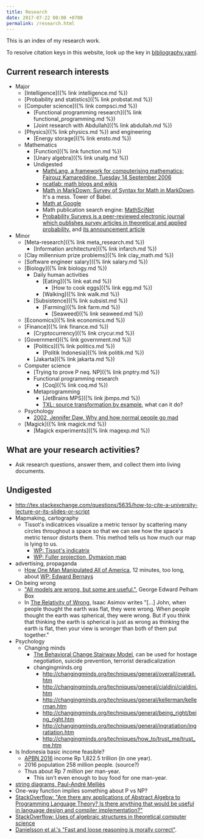 ```yaml
---
title: Research
date: 2017-07-22 00:00 +0700
permalink: /research.html
---
```


This is an index of my research work.

To resolve citation keys in this website, look up the key in [bibliography.yaml](https://github.com/edom/edom.github.io/blob/master/bibliography.yaml).

## Current research interests

- Major
    - [Intelligence]({% link intelligence.md %})
    - [Probability and statistics]({% link probstat.md %})
    - [Computer science]({% link compsci.md %})
        - [Functional programming research]({% link functional_programming.md %})
        - [Joint research with Abdullah]({% link abdullah.md %})
    - [Physics]({% link physics.md %}) and engineering
        - [Energy storage]({% link ensto.md %})
    - Mathematics
        - [Function]({% link function.md %})
        - [Unary algebra]({% link unalg.md %})
        - Undigested
            - [MathLang, a framework for computerising mathematics; Fairouz Kamareddine, Tuesday 14 September 2006](http://www.macs.hw.ac.uk/~fairouz/forest/talks/talks2006/06brasilia-sept.pdf)
            - [ncatlab: math blogs and wikis](https://www.ncatlab.org/nlab/show/math+blogs)
            - [Math in MarkDown: Survey of Syntax for Math in MarkDown](https://github.com/cben/mathdown/wiki/math-in-markdown).
            It's a mess. Tower of Babel.
            - [Math at Google](https://ai.google/research/pubs/pub38331)
            - Math publication search engine: [MathSciNet](https://mathscinet.ams.org/mathscinet/)
            - [Probability Surveys is a peer-reviewed electronic journal which publishes survey articles in theoretical and applied probability.](https://www.stat.berkeley.edu/users/prsurvey/) and [its announcement article](https://www.stat.berkeley.edu/~prsurvey/article.pdf)
- Minor
    - [Meta-research]({% link meta_research.md %})
        - [Information architecture]({% link infarch.md %})
    - [Clay millennium prize problems]({% link clay_math.md %})
    - [Software engineer salary]({% link salary.md %})
    - [Biology]({% link biology.md %})
        - Daily human activities
            - [Eating]({% link eat.md %})
                - [How to cook eggs]({% link egg.md %})
            - [Walking]({% link walk.md %})
        - [Subsistence]({% link subsist.md %})
            - [Farming]({% link farm.md %})
                - [Seaweed]({% link seaweed.md %})
    - [Economics]({% link economics.md %})
    - [Finance]({% link finance.md %})
        - [Cryptocurrency]({% link crycur.md %})
    - [Government]({% link government.md %})
        - [Politics]({% link politics.md %})
            - [Politik Indonesia]({% link politik.md %})
        - [Jakarta]({% link jakarta.md %})
    - Computer science
        - [Trying to prove P neq. NP]({% link pnptry.md %})
        - Functional programming research
            - [Coq]({% link coq.md %})
        - Metaprogramming
            - [JetBrains MPS]({% link jbmps.md %})
            - [TXL: source transformation by example](http://txl.ca/index.html), what can it do?
    - Psychology
        - [2002, Jennifer Daw, Why and how normal people go mad](http://www.apa.org/monitor/nov02/gomad.aspx)
    - [Magick]({% link magick.md %})
        - [Magick experiments]({% link magexp.md %})

## What are your research activities?

- Ask research questions, answer them, and collect them into living documents.

## Undigested

- http://tex.stackexchange.com/questions/5635/how-to-cite-a-university-lecture-or-its-slides-or-script
- Mapmaking, cartography
    - Tissot's indicatrices visualize a metric tensor by scattering
    many circles throughout a space
    so that we can see how the space's metric tensor distorts them.
    This method tells us how much our map is lying to us.
        - [WP: Tissot's indicatrix](https://en.wikipedia.org/wiki/Tissot%27s_indicatrix)
        - [WP: Fuller projection, Dymaxion map](https://en.wikipedia.org/wiki/Fuller_projection)
- advertising, propaganda
    - [How One Man Manipulated All of America](https://www.youtube.com/watch?v=nj_UWbifM2U), 12 minutes, too long, about [WP: Edward Bernays](https://en.wikipedia.org/wiki/Edward_Bernays)
- On being wrong
    - ["All models are wrong, but some are useful."](https://en.wikipedia.org/wiki/All_models_are_wrong), George Edward Pelham Box
    - In [The Relativity of Wrong](http://chem.tufts.edu/answersinscience/relativityofwrong.htm), Isaac Asimov writes
    "[...] John, when people thought the earth was flat, they were wrong. When people thought the earth was spherical, they were wrong. But if you think that thinking the earth is spherical is just as wrong as thinking the earth is flat, then your view is wronger than both of them put together."
- Psychology
    - Changing minds
        - [The Behavioral Change Stairway Model](https://viaconflict.wordpress.com/2014/10/26/the-behavioral-change-stairway-model/),
        can be used for hostage negotiation, suicide prevention, terrorist deradicalization
        - changingminds.org
            - http://changingminds.org/techniques/general/overall/overall.htm
            - http://changingminds.org/techniques/general/cialdini/cialdini.htm
            - http://changingminds.org/techniques/general/kellerman/kellerman.htm
            - http://changingminds.org/techniques/general/being_right/being_right.htm
            - http://changingminds.org/techniques/general/ingratiation/ingratiation.htm
            - http://changingminds.org/techniques/how_to/trust_me/trust_me.htm
- Is Indonesia basic income feasible?
    - [APBN 2016](https://www.kemenkeu.go.id/apbn2016) income Rp 1,822.5 trillion (in one year).
    - 2016 population 258 million people. (source?)
    - Thus about Rp 7 million per man-year.
        - This isn't even enough to buy food for one man-year.
- [string diagrams, Paul-André Melliès](https://www.irif.fr/~mellies/slides/oregon-slides-2011-A.pdf)
- One-way function implies something about P vs NP?
- [StackOverflow: "Are there any applications of Abstract Algebra to Programming Language Theory? Is there anything that would be useful in language design and compiler implementation?"](https://cstheory.stackexchange.com/questions/12354/programming-language-theory-and-abstract-algebra)
- [StackOverflow: Uses of algebraic structures in theoretical computer science](https://cstheory.stackexchange.com/questions/10916/uses-of-algebraic-structures-in-theoretical-computer-science)
- [Danielsson et al.'s "Fast and loose reasoning is morally correct"](http://www.cse.chalmers.se/~nad/publications/danielsson-et-al-popl2006.html).
